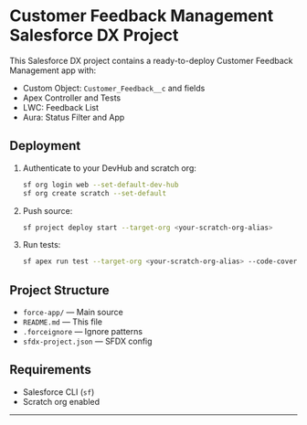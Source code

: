 # Customer Feedback Management Salesforce DX Project

This Salesforce DX project contains a ready-to-deploy Customer Feedback Management app with:

- Custom Object: `Customer_Feedback__c` and fields
- Apex Controller and Tests
- LWC: Feedback List
- Aura: Status Filter and App

## Deployment

1. Authenticate to your DevHub and scratch org:
   ```sh
   sf org login web --set-default-dev-hub
   sf org create scratch --set-default
   ```
2. Push source:
   ```sh
   sf project deploy start --target-org <your-scratch-org-alias>
   ```
3. Run tests:
   ```sh
   sf apex run test --target-org <your-scratch-org-alias> --code-coverage
   ```

## Project Structure
- `force-app/` — Main source
- `README.md` — This file
- `.forceignore` — Ignore patterns
- `sfdx-project.json` — SFDX config

## Requirements
- Salesforce CLI (`sf`)
- Scratch org enabled

---
